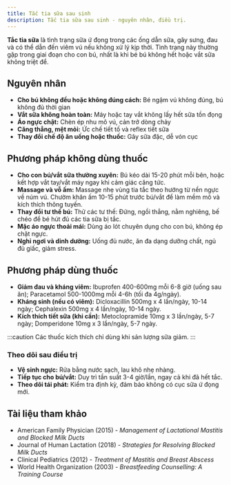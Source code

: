 ```yaml
---
title: Tắc tia sữa sau sinh
description: Tắc tia sữa sau sinh - nguyên nhân, điều trị.
---
```


**Tắc tia sữa** là tình trạng sữa ứ đọng trong các ống dẫn sữa, gây sưng, đau và có thể dẫn đến viêm vú nếu không xử lý kịp thời. Tình trạng này thường gặp trong giai đoạn cho con bú, nhất là khi bé bú không hết hoặc vắt sữa không triệt để.

## Nguyên nhân

- **Cho bú không đều hoặc không đúng cách:** Bé ngậm vú không đúng, bú không đủ thời gian
- **Vắt sữa không hoàn toàn:** Máy hoặc tay vắt không lấy hết sữa tồn đọng
- **Áo ngực chật:** Chèn ép nhu mô vú, cản trở dòng chảy
- **Căng thẳng, mệt mỏi:** Ức chế tiết tố và reflex tiết sữa
- **Thay đổi chế độ ăn uống hoặc thuốc:** Gây sữa đặc, dễ vón cục

## Phương pháp không dùng thuốc

- **Cho con bú/vắt sữa thường xuyên:** Bú kéo dài 15-20 phút mỗi bên, hoặc kết hợp vắt tay/vắt máy ngay khi cảm giác căng tức.
- **Massage và vỗ ấm:** Massage nhẹ vùng tia tắc theo hướng từ nền ngực về núm vú. Chườm khăn ấm 10-15 phút trước bú/vắt để làm mềm mô và kích thích thông tuyến.
- **Thay đổi tư thế bú:** Thử các tư thế: Đứng, ngồi thẳng, nằm nghiêng, bế chéo để bé hút đủ các tia sữa bị tắc.
- **Mặc áo ngực thoải mái:** Dùng áo lót chuyên dụng cho con bú, không ép chặt ngực.
- **Nghỉ ngơi và dinh dưỡng:** Uống đủ nước, ăn đa dạng dưỡng chất, ngủ đủ giấc, giảm stress.

## Phương pháp dùng thuốc

- **Giảm đau và kháng viêm:** Ibuprofen 400-600mg mỗi 6-8 giờ (uống sau ăn); Paracetamol 500-1000mg mỗi 4-6h (tối đa 4g/ngày).
- **Kháng sinh (nếu có viêm):** Dicloxacillin 500mg x 4 lần/ngày, 10-14 ngày; Cephalexin 500mg x 4 lần/ngày, 10-14 ngày.
- **Kích thích tiết sữa (khi cần):** Metoclopramide 10mg x 3 lần/ngày, 5-7 ngày; Domperidone 10mg x 3 lần/ngày, 5-7 ngày.

:::caution
Các thuốc kích thích chỉ dùng khi sản lượng sữa giảm.
:::

### Theo dõi sau điều trị

- **Vệ sinh ngực:** Rửa bằng nước sạch, lau khô nhẹ nhàng.
- **Tiếp tục cho bú/vắt:** Duy trì tần suất 3-4 giờ/lần, ngay cả khi đã hết tắc.
- **Theo dõi tái phát:** Kiểm tra định kỳ, đảm bảo không có cục sữa ứ đọng mới.

## Tài liệu tham khảo

- American Family Physician (2015) - _Management of Lactational Mastitis and Blocked Milk Ducts_
- Journal of Human Lactation (2018) - _Strategies for Resolving Blocked Milk Ducts_
- Clinical Pediatrics (2012) - _Treatment of Mastitis and Breast Abscess_
- World Health Organization (2003) - _Breastfeeding Counselling: A Training Course_
